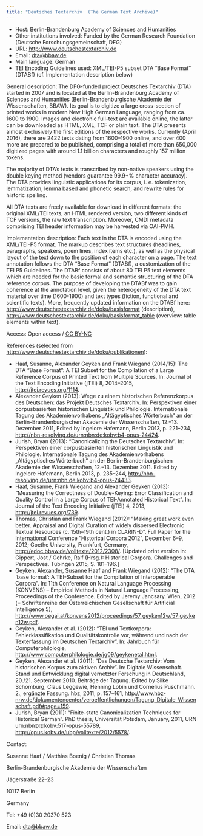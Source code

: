 ```yaml
---
title: "Deutsches Textarchiv  (The German Text Archive)"
---
```












* Host: Berlin-Brandenburg Academy of Sciences and Humanities
* Other institutions involved: Funded by the German Research Foundation (Deutsche Forschungsgemeinschaft, DFG)
* URL: <http://www.deutschestextarchiv.de>
* Email: [dta@bbaw.de](mailto:dta@bbaw.de)
* Main language: German
* TEI Encoding Guidelines used: XML/TEI-P5 subset DTA “Base Format” (DTABf) (cf. Implementation description below)



General description:
 The DFG-funded project Deutsches Textarchiv (DTA) started in 2007 and is located at
 the Berlin-Brandenburg Academy of Sciences and Humanities (Berlin-Brandenburgische
 Akademie der Wissenschaften, BBAW). Its goal is to digitize a large cross-section
 of printed works in modern New High German Language, ranging from ca. 1600 to 1900.
 Images and electronic full-text are available online, the latter can be downloaded
 as HTML, XML, TCF or plain text. The DTA presents almost exclusively the first editions
 of the respective works. Currently (April 2016), there are 2422 texts dating from
 1600–1900 online, and over 400 more are prepared to be published, comprising a total
 of more than 650,000 digitized pages with around 1.1 billion characters and roughly
 157 million tokens.


The majority of DTA’s texts is transcribed by non-native speakers using the double
 keying method (vendors guarantee 99.9+% character accuracy). The DTA provides linguistic
 applications for its corpus, i. e. tokenization, lemmatization, lemma based and phonetic
 search, and rewrite rules for historic spelling.


All DTA texts are freely available for download in different formats: the original
 XML/TEI texts, an HTML rendered version, two different kinds of TCF versions, the
 raw text transcription. Moreover, CMDI metadata comprising TEI header information
 may be harvested via OAI-PMH.



Implementation description:
 Each text in the DTA is encoded using the XML/TEI-P5 format. The markup describes
 text structures (headlines, paragraphs, speakers, poem lines, index items etc.), as
 well as the physical layout of the text down to the position of each character on
 a page.
 The text annotation follows the DTA “Base Format” (DTABf), a customization of the
 TEI P5 Guidelines. The DTABf consists of about 80 TEI P5 
 text elements which are needed for the basic formal and semantic structuring of the DTA
 reference corpus. The purpose of developing the DTABf was to gain coherence at the
 annotation level, given the heterogeneity of the DTA text material over time (1600-1900)
 and text types (fiction, functional and scientific texts). More, frequently updated
 information on the DTABf here: <http://www.deutschestextarchiv.de/doku/basisformat> (description), <http://www.deutschestextarchiv.de/doku/basisformat_table> (overview: table elements within text).
 



Access:
 Open access / [CC BY-NC](http://creativecommons.org/licenses/by-nc/3.0/de/)



References (selected from <http://www.deutschestextarchiv.de/doku/publikationen>): 
 


* Haaf, Susanne, Alexander Geyken and Frank Wiegand (2014/15): The DTA “Base Format”:
 A TEI Subset for the Compilation of a Large Reference Corpus of Printed Text from
 Multiple Sources, In: 
 Journal of the Text Encoding Initiative (jTEI) 8, 2014–2015, <http://jtei.revues.org/1114>.
* Alexander Geyken (2013): Wege zu einem historischen Referenzkorpus des Deutschen:
 das Projekt Deutsches Textarchiv. In: Perspektiven einer corpusbasierten historischen
 Linguistik und Philologie. Internationale Tagung des Akademienvorhabens „Altägyptisches
 Wörterbuch“ an der Berlin-Brandenburgischen Akademie der Wissenschaften, 12.–13. Dezember
 2011, Edited by Ingelore Hafemann, Berlin 2013, p. 221–234, <http://nbn-resolving.de/urn:nbn:de:kobv:b4-opus-24424>.
* Jurish, Bryan (2013): “Canonicalizing the Deutsches Textarchiv”. In: 
 Perspektiven einer corpusbasierten historischen Linguistik und Philologie. Internationale Tagung des Akademienvorhabens „Altägyptisches Wörterbuch“ an der
 Berlin-Brandenburgischen Akademie der Wissenschaften, 12.–13. Dezember 2011. Edited
 by Ingelore Hafemann, Berlin 2013, p. 235–244, <http://nbn-resolving.de/urn:nbn:de:kobv:b4-opus-24433>.
* Haaf, Susanne, Frank Wiegand and Alexander Geyken (2013): “Measuring the Correctness
 of Double-Keying: Error Classification and Quality Control in a Large Corpus of TEI-Annotated
 Historical Text”. In: 
 Journal of the Text Encoding Initiative (jTEI) 4, 2013, <http://jtei.revues.org/739>.
* Thomas, Christian and Frank Wiegand (2012): “Making great work even better. Appraisal
 and Digital Curation of widely dispersed Electronic Textual Resources (c. 15th–19th
 cent.) in CLARIN-D”. Full Paper for the International Conference “Historical Corpora
 2012”, December 6–9, 2012; Goethe University, Frankfurt, Germany, <http://edoc.bbaw.de/volltexte/2012/2308/>. [Updated print version in: Gippert, Jost / Gehrke, Ralf (Hrsg.): Historical Corpora.
 Challenges and Perspectives. Tübingen 2015, S. 181–196.]
* Geyken, Alexander, Susanne Haaf and Frank Wiegand (2012): “The DTA ‘base format’:
 A TEI-Subset for the Compilation of Interoperable Corpora”. In: 
 11th Conference on Natural Language Processing (KONVENS) – Empirical Methods in Natural
 Language Processing, Proceedings of the Conference. Edited by Jeremy Jancsary. Wien, 2012 (= Schriftenreihe der Österreichischen Gesellschaft
 für Artificial Intelligence 5), <http://www.oegai.at/konvens2012/proceedings/57_geyken12w/57_geyken12w.pdf>.
* Geyken, Alexander et al. (2012): “TEI und Textkorpora: Fehlerklassifikation und Qualitätskontrolle
 vor, während und nach der Texterfassung im Deutschen Textarchiv”. In: 
 Jahrbuch für Computerphilologie, <http://www.computerphilologie.de/jg09/geykenetal.html>.
* Geyken, Alexander et al. (2011): “Das Deutsche Textarchiv: Vom historischen Korpus
 zum aktiven Archiv”. In: 
 Digitale Wissenschaft. Stand und Entwicklung digital vernetzter Forschung in Deutschland, 20./21. September 2010. Beiträge der Tagung. Edited by Silke Schomburg, Claus Leggewie,
 Henning Lobin und Cornelius Puschmann. 2., ergänzte Fassung. hbz, 2011, p. 157–161,
 <http://www.hbz-nrw.de/dokumentencenter/veroeffentlichungen/Tagung_Digitale_Wissenschaft.pdf#page=159>.
* Jurish, Bryan (2011): “Finite-state Canonicalization Techniques for Historical German”.
 PhD thesis, Universität Potsdam, January, 2011, URN urn:nbn:de:kobv:517-opus-55789,
 <http://opus.kobv.de/ubp/volltexte/2012/5578/>.



Contact: 



Susanne Haaf / Matthias Boenig / Christian Thomas


Berlin-Brandenburgische Akademie der Wissenschaften


Jägerstraße 22–23


10117 Berlin


Germany


Tel: +49 (0)30 20370 523


Email: [dta@bbaw.de](mailto:dta@bbaw.de)





